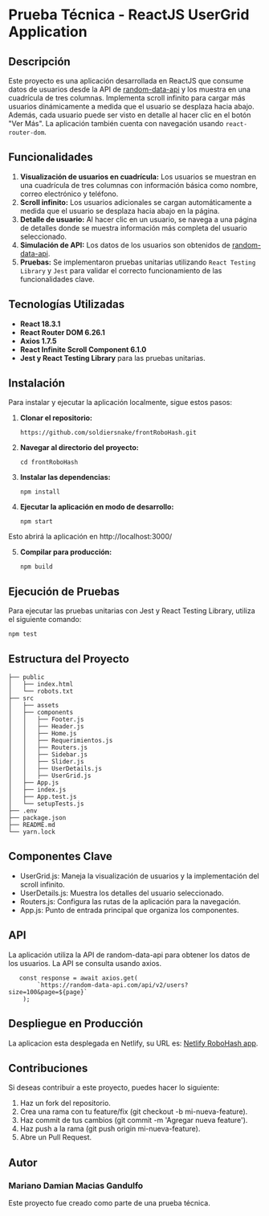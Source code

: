 # Prueba Técnica - ReactJS UserGrid Application

## Descripción

Este proyecto es una aplicación desarrollada en ReactJS que consume datos de usuarios desde la API de [random-data-api](https://random-data-api.com/api/v2/users) y los muestra en una cuadrícula de tres columnas. Implementa scroll infinito para cargar más usuarios dinámicamente a medida que el usuario se desplaza hacia abajo. Además, cada usuario puede ser visto en detalle al hacer clic en el botón "Ver Más". La aplicación también cuenta con navegación usando `react-router-dom`.

## Funcionalidades

1. **Visualización de usuarios en cuadrícula:** Los usuarios se muestran en una cuadrícula de tres columnas con información básica como nombre, correo electrónico y teléfono.
2. **Scroll infinito:** Los usuarios adicionales se cargan automáticamente a medida que el usuario se desplaza hacia abajo en la página.
3. **Detalle de usuario:** Al hacer clic en un usuario, se navega a una página de detalles donde se muestra información más completa del usuario seleccionado.
4. **Simulación de API:** Los datos de los usuarios son obtenidos de [random-data-api](https://random-data-api.com/api/v2/users).
5. **Pruebas:** Se implementaron pruebas unitarias utilizando `React Testing Library` y `Jest` para validar el correcto funcionamiento de las funcionalidades clave.

## Tecnologías Utilizadas

- **React 18.3.1**
- **React Router DOM 6.26.1**
- **Axios 1.7.5**
- **React Infinite Scroll Component 6.1.0**
- **Jest y React Testing Library** para las pruebas unitarias.

## Instalación

Para instalar y ejecutar la aplicación localmente, sigue estos pasos:

1. **Clonar el repositorio:**

   ```
   https://github.com/soldiersnake/frontRoboHash.git
   ```

2. **Navegar al directorio del proyecto:**
    ```
   cd frontRoboHash
   ```

3. **Instalar las dependencias:**
    ```
   npm install
   ```

4. **Ejecutar la aplicación en modo de desarrollo:**
    ```
   npm start
   ```
Esto abrirá la aplicación en http://localhost:3000/

5. **Compilar para producción:**
    ```
   npm build
   ```

## Ejecución de Pruebas

Para ejecutar las pruebas unitarias con Jest y React Testing Library, utiliza el siguiente comando:
   ```
   npm test
   ```

## Estructura del Proyecto

    ├── public
    │   ├── index.html
    │   └── robots.txt
    ├── src
    │   ├── assets
    │   ├── components
    │   │   ├── Footer.js
    │   │   ├── Header.js
    │   │   ├── Home.js
    │   │   ├── Requerimientos.js
    │   │   ├── Routers.js
    │   │   ├── Sidebar.js
    │   │   ├── Slider.js
    │   │   ├── UserDetails.js
    │   │   ├── UserGrid.js
    │   ├── App.js
    │   ├── index.js
    │   ├── App.test.js
    │   └── setupTests.js
    ├── .env
    ├── package.json
    ├── README.md
    └── yarn.lock

## Componentes Clave
- UserGrid.js: Maneja la visualización de usuarios y la implementación del scroll infinito.
- UserDetails.js: Muestra los detalles del usuario seleccionado.
- Routers.js: Configura las rutas de la aplicación para la navegación.
- App.js: Punto de entrada principal que organiza los componentes.

## API
La aplicación utiliza la API de random-data-api para obtener los datos de los usuarios. La API se consulta usando axios.
```
   const response = await axios.get(
        `https://random-data-api.com/api/v2/users?size=100&page=${page}`
    );

```

## Despliegue en Producción

La aplicacion esta desplegada en Netlify, su URL es:
[Netlify RoboHash app](https://marianomacias-robohash.netlify.app/).

## Contribuciones
Si deseas contribuir a este proyecto, puedes hacer lo siguiente:

1. Haz un fork del repositorio.
2. Crea una rama con tu feature/fix (git checkout -b mi-nueva-feature).
3. Haz commit de tus cambios (git commit -m 'Agregar nueva feature').
4. Haz push a la rama (git push origin mi-nueva-feature).
5. Abre un Pull Request.

## Autor
### Mariano Damian Macias Gandulfo ###

Este proyecto fue creado como parte de una prueba técnica.